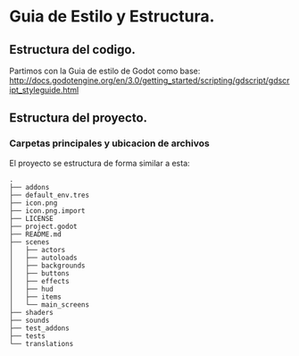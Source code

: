 
# Guia de Estilo y Estructura.

## Estructura del codigo.

Partimos con la Guia de estilo de Godot como base: http://docs.godotengine.org/en/3.0/getting_started/scripting/gdscript/gdscript_styleguide.html

## Estructura del proyecto.

### Carpetas principales y ubicacion de archivos

El proyecto se estructura de forma similar a esta:

```
.
├── addons
├── default_env.tres
├── icon.png
├── icon.png.import
├── LICENSE
├── project.godot
├── README.md
├── scenes
│   ├── actors
│   ├── autoloads
│   ├── backgrounds
│   ├── buttons
│   ├── effects
│   ├── hud
│   ├── items
│   └── main_screens
├── shaders
├── sounds
├── test_addons
├── tests
└── translations
```
